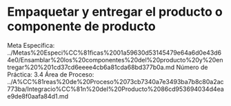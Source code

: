 # Empaquetar y entregar el producto o componente de producto

Meta Específica: ../Metas%20Especi%CC%81ficas%2001a59630d53145479e64a6d0e43d64e0/Ensamblar%20los%20componentes%20del%20producto%20y%20entregar%20%201cd37cd6eeee4cb6a81cda68bd377b0a.md
Número de Práctica: 3.4
Área de Proceso: ../A%CC%81reas%20de%20Proceso%2073cb7340a7e3493ba7b8c80a2ac773ba/Integracio%CC%81n%20del%20Producto%2086cd953694034d4eae9de8f0aafa84d1.md